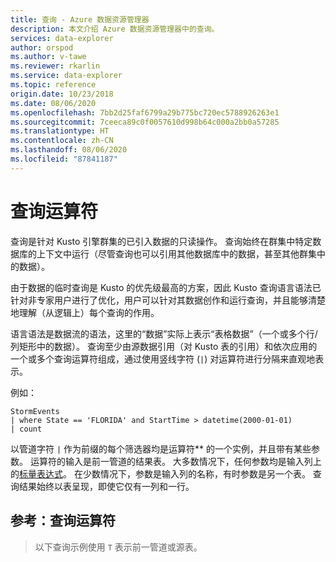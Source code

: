 ```yaml
---
title: 查询 - Azure 数据资源管理器
description: 本文介绍 Azure 数据资源管理器中的查询。
services: data-explorer
author: orspod
ms.author: v-tawe
ms.reviewer: rkarlin
ms.service: data-explorer
ms.topic: reference
origin.date: 10/23/2018
ms.date: 08/06/2020
ms.openlocfilehash: 7bb2d25faf6799a29b775bc720ec5788926263e1
ms.sourcegitcommit: 7ceeca89c0f0057610d998b64c000a2bb0a57285
ms.translationtype: HT
ms.contentlocale: zh-CN
ms.lasthandoff: 08/06/2020
ms.locfileid: "87841187"
---
```

# <a name="query-operators"></a>查询运算符

查询是针对 Kusto 引擎群集的已引入数据的只读操作。 查询始终在群集中特定数据库的上下文中运行（尽管查询也可以引用其他数据库中的数据，甚至其他群集中的数据）。

由于数据的临时查询是 Kusto 的优先级最高的方案，因此 Kusto 查询语言语法已针对非专家用户进行了优化，用户可以针对其数据创作和运行查询，并且能够清楚地理解（从逻辑上）每个查询的作用。

语言语法是数据流的语法，这里的“数据”实际上表示“表格数据”（一个或多个行/列矩形中的数据）。 查询至少由源数据引用（对 Kusto 表的引用）和依次应用的一个或多个查询运算符组成，通过使用竖线字符 (`|`) 对运算符进行分隔来直观地表示。

例如：

<!-- csl: https://help.kusto.chinacloudapi.cn:443/Samples -->
```kusto
StormEvents 
| where State == 'FLORIDA' and StartTime > datetime(2000-01-01)
| count
```
    
以管道字符 `|` 作为前缀的每个筛选器均是运算符** 的一个实例，并且带有某些参数。 运算符的输入是前一管道的结果表。 大多数情况下，任何参数均是输入列上的[标量表达式](./scalar-data-types/index.md)。
在少数情况下，参数是输入列的名称，有时参数是另一个表。 查询结果始终以表呈现，即使它仅有一列和一行。

## <a name="reference-query-operators"></a>参考：查询运算符

> 以下查询示例使用 `T` 表示前一管道或源表。
